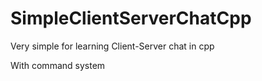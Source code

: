 # SimpleClientServerChatCpp
Very simple for learning Client-Server chat in cpp


With command system
